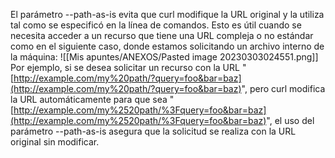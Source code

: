 El parámetro --path-as-is evita que curl modifique la URL original y la utiliza tal como se especificó en la línea de comandos. Esto es útil cuando se necesita acceder a un recurso que tiene una URL compleja o no estándar como en el siguiente caso, donde estamos solicitando un archivo interno de la máquina: 
![[Mis apuntes/ANEXOS/Pasted image 20230303024551.png]]
Por ejemplo, si se desea solicitar un recurso con la URL "[http://example.com/my%20path/?query=foo&bar=baz](http://example.com/my%20path/?query=foo&bar=baz)", pero curl modifica la URL automáticamente para que sea "[http://example.com/my%2520path/%3Fquery=foo&bar=baz](http://example.com/my%2520path/%3Fquery=foo&bar=baz)", el uso del parámetro --path-as-is asegura que la solicitud se realiza con la URL original sin modificar.